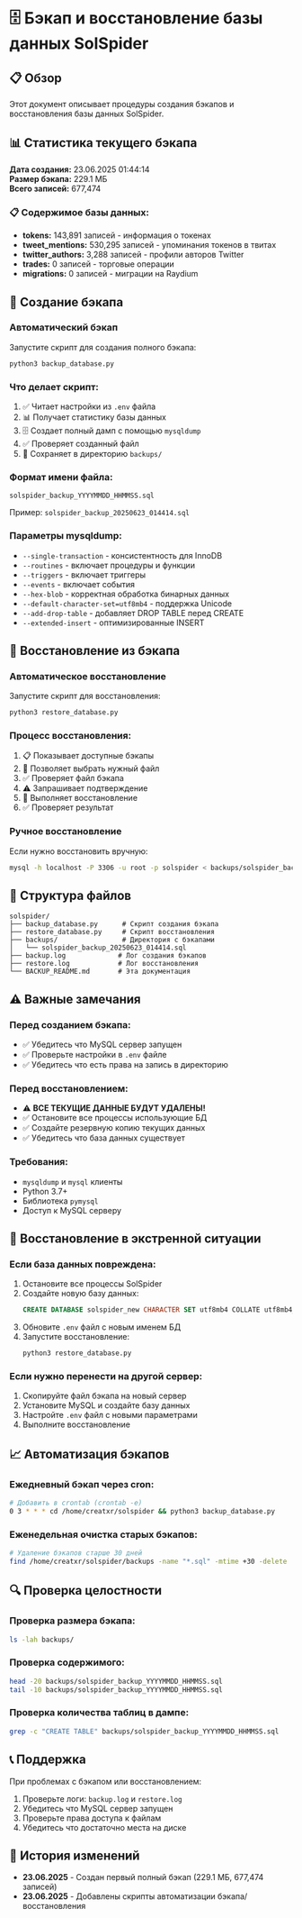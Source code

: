 # 🗄️ Бэкап и восстановление базы данных SolSpider

## 📋 Обзор

Этот документ описывает процедуры создания бэкапов и восстановления базы данных SolSpider.

## 📊 Статистика текущего бэкапа

**Дата создания:** 23.06.2025 01:44:14  
**Размер бэкапа:** 229.1 МБ  
**Всего записей:** 677,474

### 📋 Содержимое базы данных:
- **tokens:** 143,891 записей - информация о токенах
- **tweet_mentions:** 530,295 записей - упоминания токенов в твитах
- **twitter_authors:** 3,288 записей - профили авторов Twitter
- **trades:** 0 записей - торговые операции
- **migrations:** 0 записей - миграции на Raydium

## 🔄 Создание бэкапа

### Автоматический бэкап

Запустите скрипт для создания полного бэкапа:

```bash
python3 backup_database.py
```

### Что делает скрипт:

1. ✅ Читает настройки из `.env` файла
2. 📊 Получает статистику базы данных
3. 🗄️ Создает полный дамп с помощью `mysqldump`
4. ✅ Проверяет созданный файл
5. 📁 Сохраняет в директорию `backups/`

### Формат имени файла:

```
solspider_backup_YYYYMMDD_HHMMSS.sql
```

Пример: `solspider_backup_20250623_014414.sql`

### Параметры mysqldump:

- `--single-transaction` - консистентность для InnoDB
- `--routines` - включает процедуры и функции
- `--triggers` - включает триггеры
- `--events` - включает события
- `--hex-blob` - корректная обработка бинарных данных
- `--default-character-set=utf8mb4` - поддержка Unicode
- `--add-drop-table` - добавляет DROP TABLE перед CREATE
- `--extended-insert` - оптимизированные INSERT

## 🔄 Восстановление из бэкапа

### Автоматическое восстановление

Запустите скрипт для восстановления:

```bash
python3 restore_database.py
```

### Процесс восстановления:

1. 📋 Показывает доступные бэкапы
2. 🎯 Позволяет выбрать нужный файл
3. ✅ Проверяет файл бэкапа
4. ⚠️ Запрашивает подтверждение
5. 🔄 Выполняет восстановление
6. ✅ Проверяет результат

### Ручное восстановление

Если нужно восстановить вручную:

```bash
mysql -h localhost -P 3306 -u root -p solspider < backups/solspider_backup_20250623_014414.sql
```

## 📁 Структура файлов

```
solspider/
├── backup_database.py      # Скрипт создания бэкапа
├── restore_database.py     # Скрипт восстановления
├── backups/                # Директория с бэкапами
│   └── solspider_backup_20250623_014414.sql
├── backup.log             # Лог создания бэкапов
├── restore.log            # Лог восстановления
└── BACKUP_README.md       # Эта документация
```

## ⚠️ Важные замечания

### Перед созданием бэкапа:

- ✅ Убедитесь что MySQL сервер запущен
- ✅ Проверьте настройки в `.env` файле
- ✅ Убедитесь что есть права на запись в директорию

### Перед восстановлением:

- ⚠️ **ВСЕ ТЕКУЩИЕ ДАННЫЕ БУДУТ УДАЛЕНЫ!**
- ✅ Остановите все процессы использующие БД
- ✅ Создайте резервную копию текущих данных
- ✅ Убедитесь что база данных существует

### Требования:

- `mysqldump` и `mysql` клиенты
- Python 3.7+
- Библиотека `pymysql`
- Доступ к MySQL серверу

## 🚨 Восстановление в экстренной ситуации

### Если база данных повреждена:

1. Остановите все процессы SolSpider
2. Создайте новую базу данных:
   ```sql
   CREATE DATABASE solspider_new CHARACTER SET utf8mb4 COLLATE utf8mb4_unicode_ci;
   ```
3. Обновите `.env` файл с новым именем БД
4. Запустите восстановление:
   ```bash
   python3 restore_database.py
   ```

### Если нужно перенести на другой сервер:

1. Скопируйте файл бэкапа на новый сервер
2. Установите MySQL и создайте базу данных
3. Настройте `.env` файл с новыми параметрами
4. Выполните восстановление

## 📈 Автоматизация бэкапов

### Ежедневный бэкап через cron:

```bash
# Добавить в crontab (crontab -e)
0 3 * * * cd /home/creatxr/solspider && python3 backup_database.py
```

### Еженедельная очистка старых бэкапов:

```bash
# Удаление бэкапов старше 30 дней
find /home/creatxr/solspider/backups -name "*.sql" -mtime +30 -delete
```

## 🔍 Проверка целостности

### Проверка размера бэкапа:

```bash
ls -lah backups/
```

### Проверка содержимого:

```bash
head -20 backups/solspider_backup_YYYYMMDD_HHMMSS.sql
tail -10 backups/solspider_backup_YYYYMMDD_HHMMSS.sql
```

### Проверка количества таблиц в дампе:

```bash
grep -c "CREATE TABLE" backups/solspider_backup_YYYYMMDD_HHMMSS.sql
```

## 📞 Поддержка

При проблемах с бэкапом или восстановлением:

1. Проверьте логи: `backup.log` и `restore.log`
2. Убедитесь что MySQL сервер запущен
3. Проверьте права доступа к файлам
4. Убедитесь что достаточно места на диске

## 📝 История изменений

- **23.06.2025** - Создан первый полный бэкап (229.1 МБ, 677,474 записей)
- **23.06.2025** - Добавлены скрипты автоматизации бэкапа/восстановления 